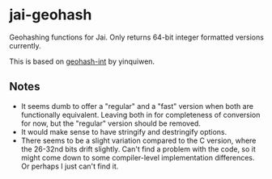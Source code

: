 # jai-geohash

Geohashing functions for Jai. Only returns 64-bit integer formatted versions currently.

This is based on [geohash-int](https://github.com/yinqiwen/geohash-int) by yinquiwen.

## Notes
 * It seems dumb to offer a "regular" and a "fast" version when both are functionally equivalent. 
   Leaving both in for completeness of conversion for now, but the "regular" version should be removed.
 * It would make sense to have stringify and destringify options.
 * There seems to be a slight variation compared to the C version, where the 26-32nd bits drift slightly. Can't find a problem
   with the code, so it might come down to some compiler-level implementation differences. Or perhaps I just can't find it.


